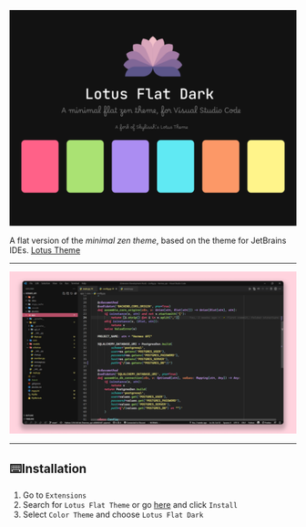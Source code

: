 ![Lotus Logo](https://github.com/alewtschuk/lotus-flat-theme-vscode/blob/main/assets/card.png?raw=true)

A flat version of the _minimal zen theme_, based on the theme for JetBrains IDEs. [Lotus Theme](https://plugins.jetbrains.com/plugin/14369-lotus-theme)

---

![Dark Screenshot](https://raw.githubusercontent.com/SkyLissh/lotus-theme-vscode/main/assets/screenshot-dark.png)

---

## ⌨️Installation

1. Go to `Extensions`
2. Search for `Lotus Flat Theme` or go [here](https://marketplace.visualstudio.com/items?itemName=SkyLiss.lotus-theme) and click `Install`
3. Select `Color Theme` and choose `Lotus Flat Dark`